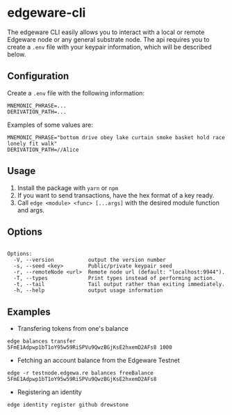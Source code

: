 # edgeware-cli

The edgeware CLI easily allows you to interact with a local or remote Edgeware node or any general substrate node. The api requires you to create a `.env` file with your keypair information, which will be described below.

## Configuration
Create a `.env` file with the following information:
```
MNEMONIC_PHRASE=...
DERIVATION_PATH=...
```
Examples of some values are:
```
MNEMONIC_PHRASE="bottom drive obey lake curtain smoke basket hold race lonely fit walk"
DERIVATION_PATH=//Alice
```

## Usage
1. Install the package with `yarn` or `npm`
2. If you want to send transactions, have the hex format of a key ready.
3. Call `edge <module> <func> [...args]` with the desired module function and args.

## Options
```

Options:
  -V, --version           output the version number
  -s, --seed <key>        Public/private keypair seed
  -r, --remoteNode <url>  Remote node url (default: "localhost:9944").
  -T, --types             Print types instead of performing action.
  -t, --tail              Tail output rather than exiting immediately.
  -h, --help              output usage information
```

## Examples
- Transfering tokens from one's balance
```
edge balances transfer 5FmE1Adpwp1bT1oY95w59RiSPVu9QwzBGjKsE2hxemD2AFs8 1000
```

- Fetching an account balance from the Edgeware Testnet
```
edge -r testnode.edgewa.re balances freeBalance 5FmE1Adpwp1bT1oY95w59RiSPVu9QwzBGjKsE2hxemD2AFs8
```

- Registering an identity
```
edge identity register github drewstone
```
